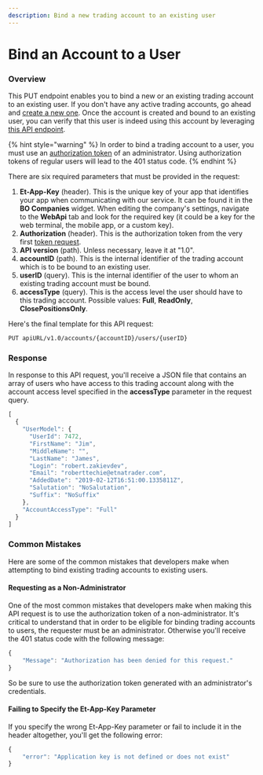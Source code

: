 ```yaml
---
description: Bind a new trading account to an existing user
---
```


# Bind an Account to a User

### Overview

This PUT endpoint enables you to bind a new or an existing trading account to an existing user. If you don't have any active trading accounts, go ahead and [create a new one](../create-a-new-trading-account/). Once the account is created and bound to an existing user, you can verify that this user is indeed using this account by leveraging [this API endpoint](../../user-accounts/list-users-accounts/).

{% hint style="warning" %}
In order to bind a trading account to a user, you must use an [authorization token]() of an administrator. Using authorization tokens of regular users will lead to the 401 status code.
{% endhint %}

There are six required parameters that must be provided in the request:

1. **Et-App-Key** \(header\). This is the unique key of your app that identifies your app when communicating with our service. It can be found it in the **BO Companies** widget. When editing the company's settings, navigate to the **WebApi** tab and look for the required key \(it could be a key for the web terminal, the mobile app, or a custom key\).
2. **Authorization** \(header\). This is the authorization token from the very first [token request]().
3. **API version** \(path\). Unless necessary, leave it at "1.0".
4. **accountID** \(path\). This is the internal identifier of the trading account which is to be bound to an existing user.
5. **userID** \(query\). This is the internal identifier of the user to whom an existing trading account must be bound.
6. **accessType** \(query\). This is the access level the user should have to this trading account.  Possible values: **Full**, **ReadOnly**, **ClosePositionsOnly**.

Here's the final template for this API request:

```text
PUT apiURL/v1.0/accounts/{accountID}/users/{userID}
```

### Response

In response to this API request, you'll receive a JSON file that contains an array of users who have access to this trading account along with the account access level specified in the **accessType** parameter in the request query.

```javascript
[
  {
    "UserModel": {
      "UserId": 7472,
      "FirstName": "Jim",
      "MiddleName": "",
      "LastName": "James",
      "Login": "robert.zakievdev",
      "Email": "roberttechie@etnatrader.com",
      "AddedDate": "2019-02-12T16:51:00.1335811Z",
      "Salutation": "NoSalutation",
      "Suffix": "NoSuffix"
    },
    "AccountAccessType": "Full"
  }
]
```

### Common Mistakes

Here are some of the common mistakes that developers make when attempting to bind existing trading accounts to existing users.

#### Requesting as a Non-Administrator

One of the most common mistakes that developers make when making this API request is to use the authorization token of a non-administrator. It's critical to understand that in order to be eligible for binding trading accounts to users, the requester must be an administrator. Otherwise you'll receive the 401 status code with the following message:

```javascript
{
    "Message": "Authorization has been denied for this request."
}
```

So be sure to use the authorization token generated with an administrator's credentials.

#### Failing to Specify the Et-App-Key Parameter

If you specify the wrong Et-App-Key parameter or fail to include it in the header altogether, you'll get the following error:

```javascript
{
    "error": "Application key is not defined or does not exist"
}
```

